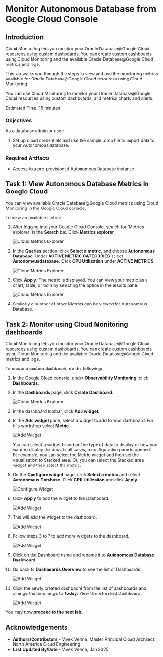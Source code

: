 # Monitor Autonomous Database from Google Cloud Console

## Introduction
Cloud Monitoring lets you monitor your Oracle Database@Google Cloud resources using custom dashboards. You can create custom dashboards using Cloud Monitoring and the available Oracle Database@Google Cloud metrics and logs.

This lab walks you through the steps to view and use the monitoring metrics available for Oracle Database@Google Cloud resources using Cloud Monitoring.

You can use Cloud Monitoring to monitor your Oracle Database@Google Cloud resources using custom dashboards, and metrics charts and alerts.

Estimated Time: 15 minutes

### Objectives

As a database admin or user:
1. Set up cloud credentials and use the sample .dmp file to import data to your Autonomous database.


### Required Artifacts
- Access to a pre-provisioned Autonomous Database instance.

## Task 1: View Autonomous Database Metrics in Google Cloud

You can view available Oracle Database@Google Cloud metrics using Cloud Monitoring in the Google Cloud console.

To view an available metric:

1. After logging into your Google Cloud Console, search for 'Metrics explorer' in the **Search** bar. Click **Metrics explorer**.

    ![Cloud Metrics Explorer](./images/cloud-metrics-explorer-search.png " ") 

2. In the **Queries** section, click **Select a metric**, and choose **Autonomous Database**. Under **ACTIVE METRIC CATEGORIES** select **Autonomousdatabase**. Click **CPU Utilization** under **ACTIVE METRICS**.

    ![Cloud Metrics Explorer](./images/metrics-explorer.png " ") 

3. Click **Apply**. The metric is displayed. You can view your metric as a chart, table, or both by selecting the option in the results pane.

    ![Cloud Metrics Explorer](./images/cpu-util.png " ")

4. Similarly a number of other Metrics can be viewed for Autonomous Database.

## Task 2: Monitor using Cloud Monitoring dashboards

Cloud Monitoring lets you monitor your Oracle Database@Google Cloud resources using custom dashboards. You can create custom dashboards using Cloud Monitoring and the available Oracle Database@Google Cloud metrics and logs.

To create a custom dashboard, do the following:

1. In the Google Cloud console, under **Observability Monitoring**, click **Dashboards**.

2. In the **Dashboards** page, click **Create Dashboard**.

    ![Cloud Metrics Explorer](./images/create-dashboard.png " ")

3. In the dashboard toolbar, click **Add widget**.

4. In the **Add widget** pane, select a widget to add to your dashboard. For this workshop select **Metric**. 

    ![Add Widget](./images/add-widget.png " ")

    You can select a widget based on the type of data to display or how you want to display the data. In all cases, a configuration pane is opened. For example, you can select the Metric widget and then set the visualization to Stacked area. Or, you can select the Stacked area widget and then select the metric.

5. On the **Configure widget** page, click **Select a metric** and select **Autonomous Database**. Click **CPU Utilization** and click **Apply**.

    ![Configure Widget](./images/configure-widget.png " ")

6. Click **Apply** to add the widget to the Dashboard.

    ![Add Widget](./images/add-widget-to-dashboard.png " ")

7. This will add the widget to the dashboard.

    ![Add Widget](./images/view-dashboard.png " ")

8. Follow steps 3 to 7 to add more widgets to the dashboard. 

    ![Add Widget](./images/view-dashboard1.png " ")

9. Click on the Dashboard name and rename it to **Autonomous Database Dashboard**.

10. Go back to **Dashboards Overview** to see the list of Dashboards.

    ![Add Widget](./images/dashboard-overview.png " ")

11. Click the newly created dashbaord from the list of dashboards and change the time range to **Today**. View the refreshed Dashboard.

    ![Add Widget](./images/dashboard-today.png " ")

You may now **proceed to the next lab**.

## Acknowledgements
- **Authors/Contributors** - Vivek Verma, Master Principal Cloud Architect, North America Cloud Engineering
- **Last Updated By/Date** - Vivek Verma, Jan 2025